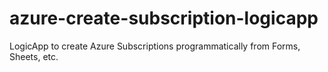# azure-create-subscription-logicapp
LogicApp to create Azure Subscriptions programmatically from Forms, Sheets, etc.
